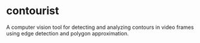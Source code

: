 # contourist
A computer vision tool for detecting and analyzing contours in video frames using edge detection and polygon approximation.
